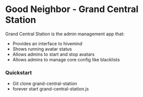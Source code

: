 # Good Neighbor - Grand Central Station #

Grand Central Station is the admin management app that:

* Provides an interface to hivemind
* Shows running avatar status
* Allows admins to start and stop avatars
* Allows admins to manage core config like blacklists

### Quickstart ###

* Git clone <this repo> grand-central-station 
* forever start grand-central-station.js